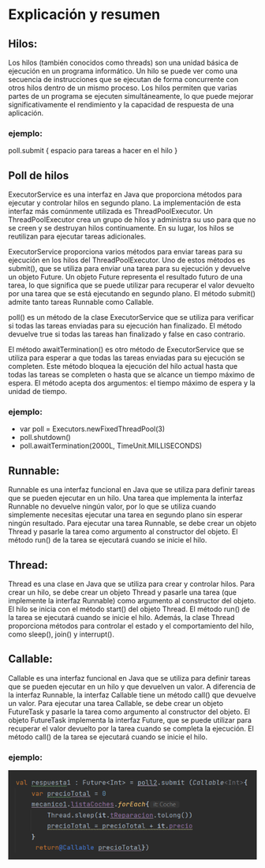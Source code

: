 # Explicación y resumen
## Hilos:
Los hilos (también conocidos como threads) son una unidad básica de ejecución en un programa informático. Un hilo se puede ver como una secuencia de instrucciones que se ejecutan de forma concurrente con otros hilos dentro de un mismo proceso. Los hilos permiten que varias partes de un programa se ejecuten simultáneamente, lo que puede mejorar significativamente el rendimiento y la capacidad de respuesta de una aplicación.
### ejemplo:
poll.submit { espacio para tareas a hacer en el hilo }

## Poll de hilos
ExecutorService es una interfaz en Java que proporciona métodos para ejecutar y controlar hilos en segundo plano. La implementación de esta interfaz más comúnmente utilizada es ThreadPoolExecutor. Un ThreadPoolExecutor crea un grupo de hilos y administra su uso para que no se creen y se destruyan hilos continuamente. En su lugar, los hilos se reutilizan para ejecutar tareas adicionales.

ExecutorService proporciona varios métodos para enviar tareas para su ejecución en los hilos del ThreadPoolExecutor. Uno de estos métodos es submit(), que se utiliza para enviar una tarea para su ejecución y devuelve un objeto Future. Un objeto Future representa el resultado futuro de una tarea, lo que significa que se puede utilizar para recuperar el valor devuelto por una tarea que se está ejecutando en segundo plano. El método submit() admite tanto tareas Runnable como Callable.

poll() es un método de la clase ExecutorService que se utiliza para verificar si todas las tareas enviadas para su ejecución han finalizado. El método devuelve true si todas las tareas han finalizado y false en caso contrario.

El método awaitTermination() es otro método de ExecutorService que se utiliza para esperar a que todas las tareas enviadas para su ejecución se completen. Este método bloquea la ejecución del hilo actual hasta que todas las tareas se completen o hasta que se alcance un tiempo máximo de espera. El método acepta dos argumentos: el tiempo máximo de espera y la unidad de tiempo.
### ejemplo: 
- var poll = Executors.newFixedThreadPool(3)
- poll.shutdown()
- poll.awaitTermination(2000L, TimeUnit.MILLISECONDS)

## Runnable:
Runnable es una interfaz funcional en Java que se utiliza para definir tareas que se pueden ejecutar en un hilo. Una tarea que implementa la interfaz Runnable no devuelve ningún valor, por lo que se utiliza cuando simplemente necesitas ejecutar una tarea en segundo plano sin esperar ningún resultado. Para ejecutar una tarea Runnable, se debe crear un objeto Thread y pasarle la tarea como argumento al constructor del objeto. El método run() de la tarea se ejecutará cuando se inicie el hilo.

## Thread:
Thread es una clase en Java que se utiliza para crear y controlar hilos. Para crear un hilo, se debe crear un objeto Thread y pasarle una tarea (que implemente la interfaz Runnable) como argumento al constructor del objeto. El hilo se inicia con el método start() del objeto Thread. El método run() de la tarea se ejecutará cuando se inicie el hilo. Además, la clase Thread proporciona métodos para controlar el estado y el comportamiento del hilo, como sleep(), join() y interrupt().

## Callable:
Callable es una interfaz funcional en Java que se utiliza para definir tareas que se pueden ejecutar en un hilo y que devuelven un valor. A diferencia de la interfaz Runnable, la interfaz Callable tiene un método call() que devuelve un valor. Para ejecutar una tarea Callable, se debe crear un objeto FutureTask y pasarle la tarea como argumento al constructor del objeto. El objeto FutureTask implementa la interfaz Future, que se puede utilizar para recuperar el valor devuelto por la tarea cuando se completa la ejecución. El método call() de la tarea se ejecutará cuando se inicie el hilo.
### ejemplo:
![Ejemplo](./img.png)

